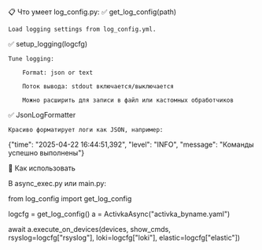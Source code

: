 📋 Что умеет log_config.py:
✅ get_log_config(path)

    Load logging settings from log_config.yml.

✅ setup_logging(logcfg)

    Tune logging:

        Format: json or text

        Поток вывода: stdout включается/выключается

        Можно расширить для записи в файл или кастомных обработчиков

✅ JsonLogFormatter

    Красиво форматирует логи как JSON, например:

{"time": "2025-04-22 16:44:51,392", "level": "INFO", "message": "Команды успешно выполнены"}

🚀 Как использовать

В async_exec.py или main.py:


from log_config import get_log_config

logcfg = get_log_config()
a = ActivkaAsync("activka_byname.yaml")

await a.execute_on_devices(devices, show_cmds,
                           rsyslog=logcfg["rsyslog"],
                           loki=logcfg["loki"],
                           elastic=logcfg["elastic"])
